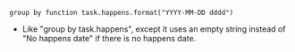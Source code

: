 <!-- placeholder to force blank line before included text -->


~~~text
group by function task.happens.format("YYYY-MM-DD dddd")
~~~

- Like "group by task.happens", except it uses an empty string instead of "No happens date" if there is no happens date.



<!-- placeholder to force blank line after included text -->
